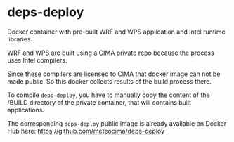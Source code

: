 # deps-deploy

Docker container with pre-built WRF and WPS application and Intel runtime libraries. 

WRF and WPS are built using a [CIMA private repo](https://github.com/meteocima/dockers/tree/master/deps) because
the process uses Intel compilers.

Since these compilers are licensed to CIMA that docker image can not be 
made public. So this docker collects results of the build process there.

To compile `deps-deploy`, you have to manually copy the content
of the /BUILD directory of the private container, that will contains built applications.

The corresponding `deps-deploy` public image is already available on Docker Hub here: https://github.com/meteocima/deps-deploy

